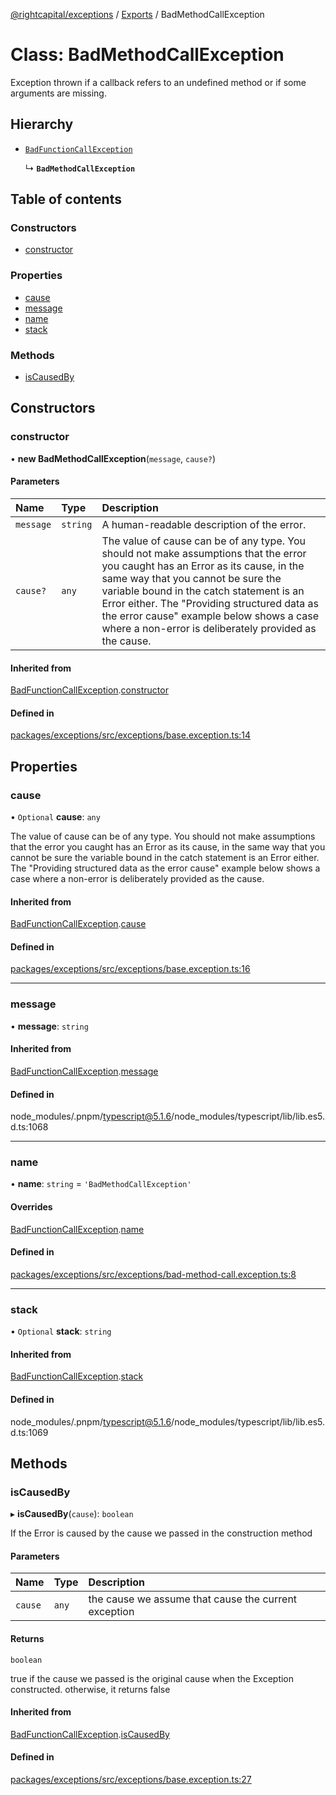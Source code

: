 [@rightcapital/exceptions](../README.md) / [Exports](../modules.md) / BadMethodCallException

# Class: BadMethodCallException

Exception thrown if a callback refers to an undefined method or if some arguments are missing.

## Hierarchy

- [`BadFunctionCallException`](BadFunctionCallException.md)

  ↳ **`BadMethodCallException`**

## Table of contents

### Constructors

- [constructor](BadMethodCallException.md#constructor)

### Properties

- [cause](BadMethodCallException.md#cause)
- [message](BadMethodCallException.md#message)
- [name](BadMethodCallException.md#name)
- [stack](BadMethodCallException.md#stack)

### Methods

- [isCausedBy](BadMethodCallException.md#iscausedby)

## Constructors

### constructor

• **new BadMethodCallException**(`message`, `cause?`)

#### Parameters

| Name | Type | Description |
| :------ | :------ | :------ |
| `message` | `string` | A human-readable description of the error. |
| `cause?` | `any` | The value of cause can be of any type. You should not make assumptions that the error you caught has an Error as its cause, in the same way that you cannot be sure the variable bound in the catch statement is an Error either. The "Providing structured data as the error cause" example below shows a case where a non-error is deliberately provided as the cause. |

#### Inherited from

[BadFunctionCallException](BadFunctionCallException.md).[constructor](BadFunctionCallException.md#constructor)

#### Defined in

[packages/exceptions/src/exceptions/base.exception.ts:14](https://github.com/RightCapitalHQ/frontend-libraries/blob/98a64d7/packages/exceptions/src/exceptions/base.exception.ts#L14)

## Properties

### cause

• `Optional` **cause**: `any`

The value of cause can be of any type. You should not make assumptions that the error you caught has an Error as its cause, in the same way that you cannot be sure the variable bound in the catch statement is an Error either. The "Providing structured data as the error cause" example below shows a case where a non-error is deliberately provided as the cause.

#### Inherited from

[BadFunctionCallException](BadFunctionCallException.md).[cause](BadFunctionCallException.md#cause)

#### Defined in

[packages/exceptions/src/exceptions/base.exception.ts:16](https://github.com/RightCapitalHQ/frontend-libraries/blob/98a64d7/packages/exceptions/src/exceptions/base.exception.ts#L16)

___

### message

• **message**: `string`

#### Inherited from

[BadFunctionCallException](BadFunctionCallException.md).[message](BadFunctionCallException.md#message)

#### Defined in

node_modules/.pnpm/typescript@5.1.6/node_modules/typescript/lib/lib.es5.d.ts:1068

___

### name

• **name**: `string` = `'BadMethodCallException'`

#### Overrides

[BadFunctionCallException](BadFunctionCallException.md).[name](BadFunctionCallException.md#name)

#### Defined in

[packages/exceptions/src/exceptions/bad-method-call.exception.ts:8](https://github.com/RightCapitalHQ/frontend-libraries/blob/98a64d7/packages/exceptions/src/exceptions/bad-method-call.exception.ts#L8)

___

### stack

• `Optional` **stack**: `string`

#### Inherited from

[BadFunctionCallException](BadFunctionCallException.md).[stack](BadFunctionCallException.md#stack)

#### Defined in

node_modules/.pnpm/typescript@5.1.6/node_modules/typescript/lib/lib.es5.d.ts:1069

## Methods

### isCausedBy

▸ **isCausedBy**(`cause`): `boolean`

If the Error is caused by the cause we passed in the construction method

#### Parameters

| Name | Type | Description |
| :------ | :------ | :------ |
| `cause` | `any` | the cause we assume that cause the current exception |

#### Returns

`boolean`

true if the cause we passed is the original cause when the Exception constructed. otherwise, it returns false

#### Inherited from

[BadFunctionCallException](BadFunctionCallException.md).[isCausedBy](BadFunctionCallException.md#iscausedby)

#### Defined in

[packages/exceptions/src/exceptions/base.exception.ts:27](https://github.com/RightCapitalHQ/frontend-libraries/blob/98a64d7/packages/exceptions/src/exceptions/base.exception.ts#L27)
